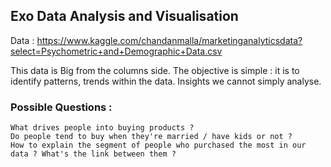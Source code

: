 ## Exo Data Analysis and Visualisation

Data : https://www.kaggle.com/chandanmalla/marketinganalyticsdata?select=Psychometric+and+Demographic+Data.csv

This data is Big from the columns side. The objective is simple : it is to identify patterns, trends within the data. Insights we cannot simply analyse.

### Possible Questions :
    
    What drives people into buying products ?
    Do people tend to buy when they're married / have kids or not ?
    How to explain the segment of people who purchased the most in our data ? What's the link between them ?
